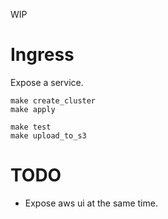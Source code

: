 WIP

# Ingress

Expose a service.

```
make create_cluster
make apply

make test
make upload_to_s3
```

# TODO

- Expose aws ui at the same time.
